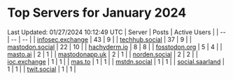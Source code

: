 # Top Servers for January 2024
Last Updated: 01/27/2024 10:12:49 UTC
| Server | Posts | Active Users |
| -- | -- | -- |
| [infosec.exchange](https://infosec.exchange/tags/PowerShell) | 43 | 9 |
| [techhub.social](https://techhub.social/tags/PowerShell) | 37 | 9 |
| [mastodon.social](https://mastodon.social/tags/PowerShell) | 22 | 10 |
| [hachyderm.io](https://hachyderm.io/tags/PowerShell) | 8 | 8 |
| [fosstodon.org](https://fosstodon.org/tags/PowerShell) | 5 | 4 |
| [masto.ai](https://masto.ai/tags/PowerShell) | 2 | 1 |
| [mastodonapp.uk](https://mastodonapp.uk/tags/PowerShell) | 2 | 1 |
| [norden.social](https://norden.social/tags/PowerShell) | 2 | 2 |
| [ioc.exchange](https://ioc.exchange/tags/PowerShell) | 1 | 1 |
| [mas.to](https://mas.to/tags/PowerShell) | 1 | 1 |
| [mstdn.social](https://mstdn.social/tags/PowerShell) | 1 | 1 |
| [social.saarland](https://social.saarland/tags/PowerShell) | 1 | 1 |
| [twit.social](https://twit.social/tags/PowerShell) | 1 | 1 |

